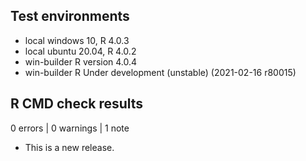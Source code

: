 ## Test environments
* local windows 10, R 4.0.3
* local ubuntu 20.04, R 4.0.2
* win-builder  R version 4.0.4
* win-builder  R Under development (unstable) (2021-02-16 r80015)

## R CMD check results

0 errors | 0 warnings | 1 note

* This is a new release.
